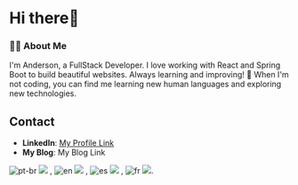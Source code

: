# Hi there👋

### 👨‍💻 About Me
I'm Anderson, a FullStack Developer. I love working with React and Spring Boot to build beautiful websites. Always learning and improving! 🚀
When I'm not coding, you can find me learning new human languages and exploring new technologies.

## Contact
- **LinkedIn**: [My Profile Link](https://linkedin.com/in/andersonlacerdadev)
- **My Blog**: My Blog Link

![pt-br](https://img.shields.io/badge/portugu%C3%AAs-8A2BE2) ![](https://geps.dev/progress/100) ,
![en](https://img.shields.io/badge/english-05A8AA) ![](https://geps.dev/progress/80) ,
![es](https://img.shields.io/badge/espan%C3%B5l-DC602E) ![](https://geps.dev/progress/70) , 
![fr](https://img.shields.io/badge/fran%C3%A7ais-3F612D) ![](https://geps.dev/progress/40).

